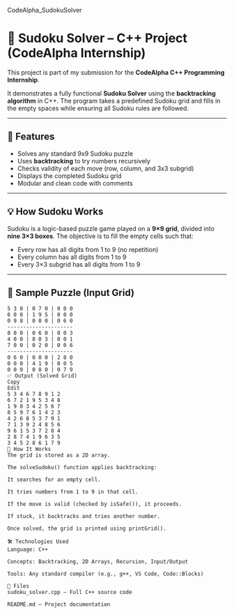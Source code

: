 
CodeAlpha_SudokuSolver

# 🔢 Sudoku Solver – C++ Project (CodeAlpha Internship)

This project is part of my submission for the **CodeAlpha C++ Programming Internship**.

It demonstrates a fully functional **Sudoku Solver** using the **backtracking algorithm** in C++. The program takes a predefined Sudoku grid and fills in the empty spaces while ensuring all Sudoku rules are followed.

---

## 🎯 Features

- Solves any standard 9x9 Sudoku puzzle
- Uses **backtracking** to try numbers recursively
- Checks validity of each move (row, column, and 3x3 subgrid)
- Displays the completed Sudoku grid
- Modular and clean code with comments

---

## 💡 How Sudoku Works

Sudoku is a logic-based puzzle game played on a **9×9 grid**, divided into **nine 3×3 boxes**. The objective is to fill the empty cells such that:

- Every row has all digits from 1 to 9 (no repetition)
- Every column has all digits from 1 to 9
- Every 3×3 subgrid has all digits from 1 to 9

---

## 🧮 Sample Puzzle (Input Grid)

```text
5 3 0 | 0 7 0 | 0 0 0
6 0 0 | 1 9 5 | 0 0 0
0 9 8 | 0 0 0 | 0 6 0
---------------------
8 0 0 | 0 6 0 | 0 0 3
4 0 0 | 8 0 3 | 0 0 1
7 0 0 | 0 2 0 | 0 0 6
---------------------
0 6 0 | 0 0 0 | 2 8 0
0 0 0 | 4 1 9 | 0 0 5
0 0 0 | 0 8 0 | 0 7 9
✅ Output (Solved Grid)
Copy
Edit
5 3 4 6 7 8 9 1 2
6 7 2 1 9 5 3 4 8
1 9 8 3 4 2 5 6 7
8 5 9 7 6 1 4 2 3
4 2 6 8 5 3 7 9 1
7 1 3 9 2 4 8 5 6
9 6 1 5 3 7 2 8 4
2 8 7 4 1 9 6 3 5
3 4 5 2 8 6 1 7 9
🧠 How It Works
The grid is stored as a 2D array.

The solveSudoku() function applies backtracking:

It searches for an empty cell.

It tries numbers from 1 to 9 in that cell.

If the move is valid (checked by isSafe()), it proceeds.

If stuck, it backtracks and tries another number.

Once solved, the grid is printed using printGrid().

🛠️ Technologies Used
Language: C++

Concepts: Backtracking, 2D Arrays, Recursion, Input/Output

Tools: Any standard compiler (e.g., g++, VS Code, Code::Blocks)

📂 Files
sudoku_solver.cpp — Full C++ source code

README.md — Project documentation


